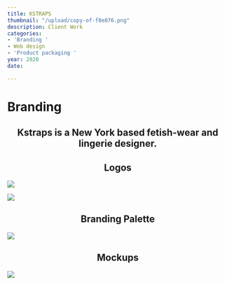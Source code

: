 ```yaml
---
title: KSTRAPS
thumbnail: "/upload/copy-of-f8e076.png"
description: Client Work
categories:
- 'Branding '
- Web design
- 'Product packaging '
year: 2020
date: 

---
```

<left><h1>Branding</h1></left>

<center><h2>Kstraps is a New York based fetish-wear and lingerie designer.</h2></center>

<center><h2>Logos</h2></center>

![](/upload/1-5.png)

![](/upload/2-5.png)

<center><h2>Branding Palette</h2></center>

![](/upload/2-5.png)

<center><h2>Mockups</h2></center>

![](/upload/mockup-2.png)